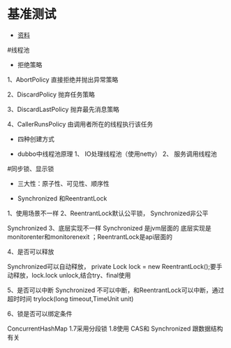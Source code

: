 # 基准测试

* [资料](https://mp.weixin.qq.com/s/k6t7yJLx73dWov835XVy3A)

#线程池
* 拒绝策略

1、AbortPolicy 直接拒绝并抛出异常策略

2、DiscardPolicy 抛弃任务策略

3、DiscardLastPolicy 抛弃最先消息策略

4、CallerRunsPolicy 由调用者所在的线程执行该任务

* 四种创建方式

* dubbo中线程池原理
1、 IO处理线程池（使用netty）
2、 服务调用线程池




#同步锁、显示锁
* 三大性：原子性、可见性、顺序性



* Synchronized 和ReentrantLock

1、使用场景不一样
2、ReentrantLock默认公平锁， Synchronized非公平


Synchronized 
3、底层实现不一样  Synchronized 是jvm层面的 底层实现是monitorenter和monitorenexit  ；ReentrantLock是api层面的

4、是否可以释放

Synchronized可以自动释放， private Lock lock = new ReentrantLock();要手动释放，lock.lock unlock,结合try、final使用


5、是否可以中断
Synchronized 不可以中断，和ReentrantLock可以中断，通过超时时间 trylock(long timeout,TimeUnit unit)


6、锁是否可以绑定条件

 ConcurrentHashMap 1.7采用分段锁 
 1.8使用 CAS和 Synchronized  跟数据结构有关
 




  

